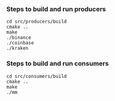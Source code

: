 
### Steps to build and run producers

```
cd src/producers/build
cmake ..
make
./binance
./coinbase
./kraken

```


### Steps to build and run consumers

```
cd src/consumers/build
cmake ..
make
./mm

```